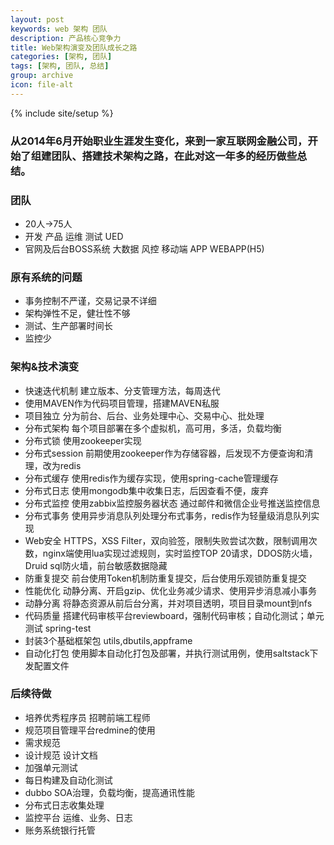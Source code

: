 ```yaml
---
layout: post
keywords: web 架构 团队
description: 产品核心竞争力
title: Web架构演变及团队成长之路
categories: [架构, 团队]
tags: [架构, 团队, 总结]
group: archive
icon: file-alt
---
```

{% include site/setup %}

### 从2014年6月开始职业生涯发生变化，来到一家互联网金融公司，开始了组建团队、搭建技术架构之路，在此对这一年多的经历做些总结。 ###

### 团队 ###
- 20人->75人
- 开发 产品 运维 测试 UED
- 官网及后台BOSS系统 大数据 风控 移动端 APP WEBAPP(H5)

### 原有系统的问题 ###
- 事务控制不严谨，交易记录不详细
- 架构弹性不足，健壮性不够
- 测试、生产部署时间长
- 监控少

### 架构&技术演变 ###
- 快速迭代机制 建立版本、分支管理方法，每周迭代
- 使用MAVEN作为代码项目管理，搭建MAVEN私服
- 项目独立 分为前台、后台、业务处理中心、交易中心、批处理
- 分布式架构 每个项目部署在多个虚拟机，高可用，多活，负载均衡
- 分布式锁 使用zookeeper实现
- 分布式session 前期使用zookeeper作为存储容器，后发现不方便查询和清理，改为redis
- 分布式缓存 使用redis作为缓存实现，使用spring-cache管理缓存
- 分布式日志 使用mongodb集中收集日志，后因查看不便，废弃
- 分布式监控 使用zabbix监控服务器状态 通过邮件和微信企业号推送监控信息
- 分布式事务 使用异步消息队列处理分布式事务，redis作为轻量级消息队列实现
- Web安全 HTTPS，XSS Filter，双向验签，限制失败尝试次数，限制调用次数，nginx端使用lua实现过滤规则，实时监控TOP 20请求，DDOS防火墙，Druid sql防火墙，前台敏感数据隐藏
- 防重复提交 前台使用Token机制防重复提交，后台使用乐观锁防重复提交
- 性能优化 动静分离、开启gzip、优化业务减少请求、使用异步消息减小事务
- 动静分离 将静态资源从前后台分离，并对项目透明，项目目录mount到nfs
- 代码质量 搭建代码审核平台reviewboard，强制代码审核；自动化测试；单元测试 spring-test
- 封装3个基础框架包 utils,dbutils,appframe
- 自动化打包 使用脚本自动化打包及部署，并执行测试用例，使用saltstack下发配置文件

### 后续待做 ###
- 培养优秀程序员 招聘前端工程师
- 规范项目管理平台redmine的使用
- 需求规范
- 设计规范 设计文档
- 加强单元测试 
- 每日构建及自动化测试
- dubbo SOA治理，负载均衡，提高通讯性能
- 分布式日志收集处理
- 监控平台 运维、业务、日志 
- 账务系统银行托管
